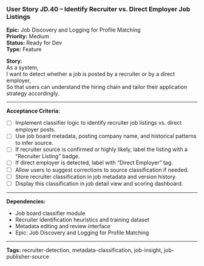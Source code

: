 ### User Story JD.40 – Identify Recruiter vs. Direct Employer Job Listings

**Epic:** Job Discovery and Logging for Profile Matching  
**Priority:** Medium  
**Status:** Ready for Dev  
**Type:** Feature  

**Story:**  
As a system,  
I want to detect whether a job is posted by a recruiter or by a direct employer,  
So that users can understand the hiring chain and tailor their application strategy accordingly.

---

**Acceptance Criteria:**
- [ ] Implement classifier logic to identify recruiter job listings vs. direct employer posts.
- [ ] Use job board metadata, posting company name, and historical patterns to infer source.
- [ ] If recruiter source is confirmed or highly likely, label the listing with a “Recruiter Listing” badge.
- [ ] If direct employer is detected, label with “Direct Employer” tag.
- [ ] Allow users to suggest corrections to source classification if needed.
- [ ] Store recruiter classification in job metadata and version history.
- [ ] Display this classification in job detail view and scoring dashboard.

---

**Dependencies:**
- Job board classifier module
- Recruiter identification heuristics and training dataset
- Metadata editing and review interface
- Epic: Job Discovery and Logging for Profile Matching

---

**Tags:** recruiter-detection, metadata-classification, job-insight, job-publisher-source

